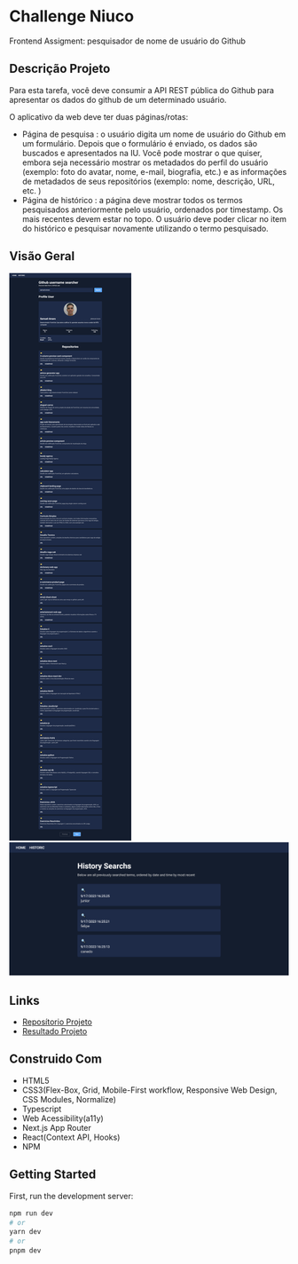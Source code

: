 # Challenge Niuco

Frontend Assigment: pesquisador de nome de usuário do Github

## Descrição Projeto

Para esta tarefa, você deve consumir a API REST pública do Github para apresentar os dados do github de um determinado usuário.

O aplicativo da web deve ter duas páginas/rotas:

- Página de pesquisa : o usuário digita um nome de usuário do Github em um formulário. Depois que o formulário é enviado, os dados são buscados e apresentados na IU. Você pode mostrar o que quiser, embora seja necessário mostrar os metadados do perfil do usuário (exemplo: foto do avatar, nome, e-mail, biografia, etc.) e as informações de metadados de seus repositórios (exemplo: nome, descrição, URL, etc. )
- Página de histórico : a página deve mostrar todos os termos pesquisados ​​anteriormente pelo usuário, ordenados por timestamp. Os mais recentes devem estar no topo. O usuário deve poder clicar no item do histórico e pesquisar novamente utilizando o termo pesquisado.

## Visão Geral

![](./public/result-page-home.png)
![](./public/result-page-history.png)

## Links

- [Reposítorio Projeto](https://github.com/Samuel-Amaro/teste-niuco)
- [Resultado Projeto](https://teste-niuco.vercel.app/)

## Construido Com

- HTML5
- CSS3(Flex-Box, Grid, Mobile-First workflow, Responsive Web Design, CSS Modules, Normalize)
- Typescript
- Web Acessibility(a11y)
- Next.js App Router
- React(Context API, Hooks)
- NPM

## Getting Started

First, run the development server:

```bash
npm run dev
# or
yarn dev
# or
pnpm dev
```
